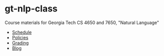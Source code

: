 gt-nlp-class
============

Course materials for Georgia Tech CS 4650 and 7650, "Natural Language"

- [Schedule](schedule)
- [Policies](policies)
- [Grading](grading)
- [Blog](http://gtnlpclass.wordpress.com/)
